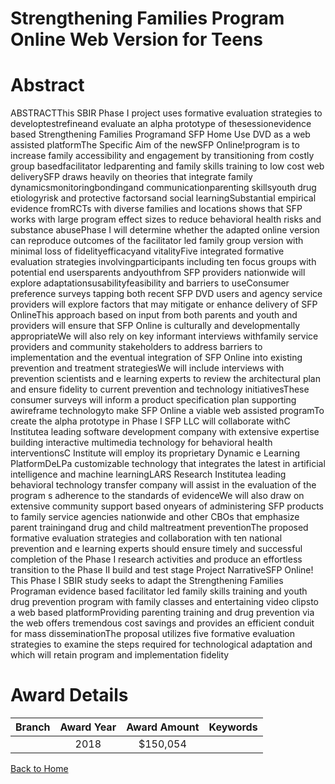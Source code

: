 
Strengthening Families Program Online Web Version for Teens
===========================================================

# Abstract


ABSTRACTThis SBIR Phase I project uses formative evaluation strategies to developtestrefineand evaluate an
alpha prototype of thesessionevidence based Strengthening Families Programand SFP Home Use
DVD as a web assisted platformThe Specific Aim of the newSFP Online!program is to increase family
accessibility and engagement by transitioning from costly group basedfacilitator ledparenting and family
skills training to low cost web deliverySFP draws heavily on theories that integrate family dynamicsmonitoringbondingand communicationparenting skillsyouth drug etiologyrisk and protective factorsand social learningSubstantial empirical evidence fromRCTs with diverse families and locations shows
that SFP works with large program effect sizes to reduce behavioral health risks and substance abusePhase I
will determine whether the adapted online version can reproduce outcomes of the facilitator led family group
version with minimal loss of fidelityefficacyand vitalityFive integrated formative evaluation strategies
involvingparticipants including ten focus groups with potential end usersparents andyouthfrom
SFP providers nationwide will explore adaptationsusabilityfeasibility and barriers to useConsumer
preference surveys tapping both recent SFP DVD users and agency service providers will explore factors that
may mitigate or enhance delivery of SFP OnlineThis approach based on input from both parents and youth
and providers will ensure that SFP Online is culturally and developmentally appropriateWe will also rely on
key informant interviews withfamily service providers and community stakeholders to address barriers to
implementation and the eventual integration of SFP Online into existing prevention and treatment strategiesWe will include interviews with prevention scientists and e learning experts to review the architectural plan and
ensure fidelity to current prevention and technology initiativesThese consumer surveys will inform a product
specification plan supporting awireframe technologyto make SFP Online a viable web assisted programTo
create the alpha prototype in Phase I SFP LLC will collaborate withC Institutea leading software
development company with extensive expertise building interactive multimedia technology for behavioral health
interventionsC Institute will employ its proprietary Dynamic e Learning PlatformDeLPa customizable
technology that integrates the latest in artificial intelligence and machine learningLARS Research Institutea
leading behavioral technology transfer company will assist in the evaluation of the program s adherence to the
standards of evidenceWe will also draw on extensive community support based onyears of administering
SFP products to family service agencies nationwide and other CBOs that emphasize parent trainingand drug
and child maltreatment preventionThe proposed formative evaluation strategies and collaboration with ten
national prevention and e learning experts should ensure timely and successful completion of the Phase I
research activities and produce an effortless transition to the Phase II build and test stage Project NarrativeSFP Online!
This Phase I SBIR study seeks to adapt the Strengthening Families Programan evidence based facilitator led
family skills training and youth drug prevention program with family classes and entertaining video clipsto a
web based platformProviding parenting training and drug prevention via the web offers tremendous cost
savings and provides an efficient conduit for mass disseminationThe proposal utilizes five formative
evaluation strategies to examine the steps required for technological adaptation and which will retain program
and implementation fidelity  

# Award Details

|Branch|Award Year|Award Amount|Keywords|
| :---: | :---: | :---: | :---: |
||2018|$150,054||
  
  


[Back to Home](https://github.com/chrischow/dod_sbir_awards/Reports/JH/#2407)